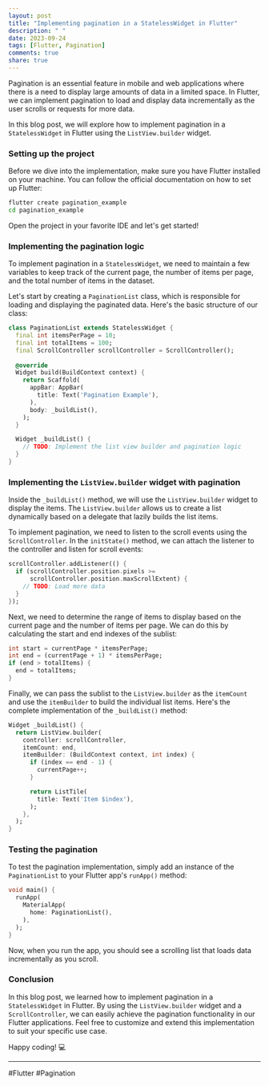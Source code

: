 ```yaml
---
layout: post
title: "Implementing pagination in a StatelessWidget in Flutter"
description: " "
date: 2023-09-24
tags: [Flutter, Pagination]
comments: true
share: true
---
```


Pagination is an essential feature in mobile and web applications where there is a need to display large amounts of data in a limited space. In Flutter, we can implement pagination to load and display data incrementally as the user scrolls or requests for more data.

In this blog post, we will explore how to implement pagination in a `StatelessWidget` in Flutter using the `ListView.builder` widget.

### Setting up the project

Before we dive into the implementation, make sure you have Flutter installed on your machine. You can follow the official documentation on how to set up Flutter:

```bash
flutter create pagination_example
cd pagination_example
```

Open the project in your favorite IDE and let's get started!

### Implementing the pagination logic

To implement pagination in a `StatelessWidget`, we need to maintain a few variables to keep track of the current page, the number of items per page, and the total number of items in the dataset.

Let's start by creating a `PaginationList` class, which is responsible for loading and displaying the paginated data. Here's the basic structure of our class:

```dart
class PaginationList extends StatelessWidget {
  final int itemsPerPage = 10;
  final int totalItems = 100;
  final ScrollController scrollController = ScrollController();
  
  @override
  Widget build(BuildContext context) {
    return Scaffold(
      appBar: AppBar(
        title: Text('Pagination Example'),
      ),
      body: _buildList(),
    );
  }

  Widget _buildList() {
    // TODO: Implement the list view builder and pagination logic
  }
}
```

### Implementing the `ListView.builder` widget with pagination

Inside the `_buildList()` method, we will use the `ListView.builder` widget to display the items. The `ListView.builder` allows us to create a list dynamically based on a delegate that lazily builds the list items.

To implement pagination, we need to listen to the scroll events using the `ScrollController`. In the `initState()` method, we can attach the listener to the controller and listen for scroll events:

```dart
scrollController.addListener(() {
  if (scrollController.position.pixels >=
      scrollController.position.maxScrollExtent) {
    // TODO: Load more data
  }
});
```

Next, we need to determine the range of items to display based on the current page and the number of items per page. We can do this by calculating the start and end indexes of the sublist:

```dart
int start = currentPage * itemsPerPage;
int end = (currentPage + 1) * itemsPerPage;
if (end > totalItems) {
  end = totalItems;
}
```

Finally, we can pass the sublist to the `ListView.builder` as the `itemCount` and use the `itemBuilder` to build the individual list items. Here's the complete implementation of the `_buildList()` method:

```dart
Widget _buildList() {
  return ListView.builder(
    controller: scrollController,
    itemCount: end,
    itemBuilder: (BuildContext context, int index) {
      if (index == end - 1) {
        currentPage++;
      }

      return ListTile(
        title: Text('Item $index'),
      );
    },
  );
}
```

### Testing the pagination

To test the pagination implementation, simply add an instance of the `PaginationList` to your Flutter app's `runApp()` method:

```dart
void main() {
  runApp(
    MaterialApp(
      home: PaginationList(),
    ),
  );
}
```

Now, when you run the app, you should see a scrolling list that loads data incrementally as you scroll.

### Conclusion

In this blog post, we learned how to implement pagination in a `StatelessWidget` in Flutter. By using the `ListView.builder` widget and a `ScrollController`, we can easily achieve the pagination functionality in our Flutter applications. Feel free to customize and extend this implementation to suit your specific use case.

Happy coding! 💻

---

#Flutter #Pagination